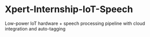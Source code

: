 # Xpert-Internship-IoT-Speech
Low-power IoT hardware + speech processing pipeline with cloud integration and auto-tagging
